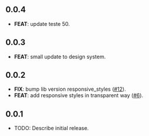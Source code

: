 ## 0.0.4

 - **FEAT**: update teste 50.

## 0.0.3

 - **FEAT**: small update to design system.

## 0.0.2

 - **FIX**: bump lib version responsive_styles ([#12](https://github.com/devsoutinho/flutter-labs/issues/12)).
 - **FEAT**: add responsive styles in transparent way ([#6](https://github.com/devsoutinho/flutter-labs/issues/6)).

## 0.0.1

* TODO: Describe initial release.
